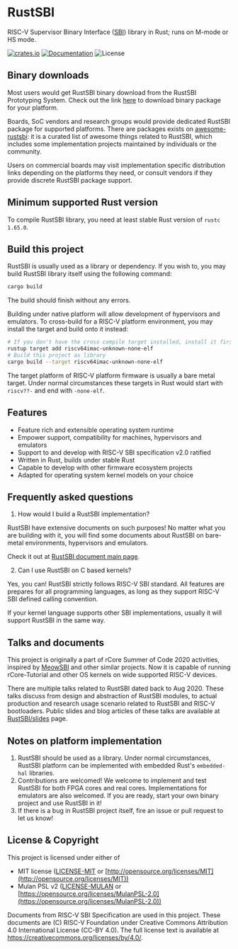 # RustSBI

RISC-V Supervisor Binary Interface ([SBI](https://github.com/riscv-non-isa/riscv-sbi-doc/)) library in Rust; runs on M-mode or HS mode.

[![crates.io](https://img.shields.io/crates/v/rustsbi.svg)](https://crates.io/crates/rustsbi)
[![Documentation](https://docs.rs/rustsbi/badge.svg)](https://docs.rs/rustsbi)
![License](https://img.shields.io/crates/l/rustsbi.svg)

## Binary downloads

Most users would get RustSBI binary download from the RustSBI Prototyping System. Check out the link
[here](https://github.com/rustsbi/standalone) to download binary package for your platform.

Boards, SoC vendors and research groups would provide dedicated RustSBI package for supported platforms.
There are packages exists on [awesome-rustsbi](https://github.com/rustsbi/awesome-rustsbi): it is a curated list of
awesome things related to RustSBI, which includes some implementation projects maintained by individuals or the community.

Users on commercial boards may visit implementation specific distribution links depending on the platforms they need,
or consult vendors if they provide discrete RustSBI package support.

## Minimum supported Rust version

To compile RustSBI library, you need at least stable Rust version of `rustc 1.65.0`.

## Build this project

RustSBI is usually used as a library or dependency. If you wish to, you may build RustSBI library itself using the
following command:

```bash
cargo build
```

The build should finish without any errors.

Building under native platform will allow development of hypervisors and emulators.
To cross-build for a RISC-V platform environment, you may install the target and build onto it instead:

```bash
# If you don't have the cross compile target installed, install it first
rustup target add riscv64imac-unknown-none-elf
# Build this project as library
cargo build --target riscv64imac-unknown-none-elf
```

The target platform of RISC-V platform firmware is usually a bare metal target.
Under normal circumstances these targets in Rust would start with `riscv??-` and end with `-none-elf`.

## Features

- Feature rich and extensible operating system runtime
- Empower support, compatibility for machines, hypervisors and emulators
- Support to and develop with RISC-V SBI specification v2.0 ratified
- Written in Rust, builds under stable Rust
- Capable to develop with other firmware ecosystem projects
- Adapted for operating system kernel models on your choice

## Frequently asked questions

1. How would I build a RustSBI implementation?

RustSBI have extensive documents on such purposes! No matter what you are building with it, you will find some
documents about RustSBI on bare-metal environments, hypervisors and emulators.

Check it out at [RustSBI document main page](https://docs.rs/rustsbi).

2. Can I use RustSBI on C based kernels?

Yes, you can! RustSBI strictly follows RISC-V SBI standard. All features are prepares for all programming languages,
as long as they support RISC-V SBI defined calling convention. 

If your kernel language supports other SBI implementations, usually it will support RustSBI in the same way.

## Talks and documents

This project is originally a part of rCore Summer of Code 2020 activities, inspired
by [MeowSBI](https://github.com/meow-chip/MeowSBI) and other similar projects. Now it is capable of running
rCore-Tutorial and other OS kernels on wide supported RISC-V devices.

There are multiple talks related to RustSBI dated back to Aug 2020. These talks discuss from design and abstraction of
RustSBI modules, to actual production and research usage scenario related to RustSBI and RISC-V bootloaders. Public
slides and blog articles of these talks are available at [RustSBI/slides](https://github.com/rustsbi/slides) page.

## Notes on platform implementation

1. RustSBI should be used as a library. Under normal circumstances, RustSBI platform can be implemented
   with embedded Rust's `embedded-hal` libraries.
2. Contributions are welcomed! We welcome to implement and test RustSBI for both FPGA cores and real cores.
   Implementations for emulators are also welcomed. If you are ready, start your own binary project and use
   RustSBI in it!
3. If there is a bug in RustSBI project itself, fire an issue or pull request to let us know! 

## License & Copyright

This project is licensed under either of

- MIT license ([LICENSE-MIT](LICENSE-MIT) or [http://opensource.org/licenses/MIT](http://opensource.org/licenses/MIT))
- Mulan PSL v2 ([LICENSE-MULAN](LICENSE-MULAN) or [https://opensource.org/licenses/MulanPSL-2.0](https://opensource.org/licenses/MulanPSL-2.0))

Documents from RISC-V SBI Specification are used in this project. These documents are (C) RISC-V Foundation under
Creative Commons Attribution 4.0 International License (CC-BY 4.0). The full license text is available
at https://creativecommons.org/licenses/by/4.0/.
